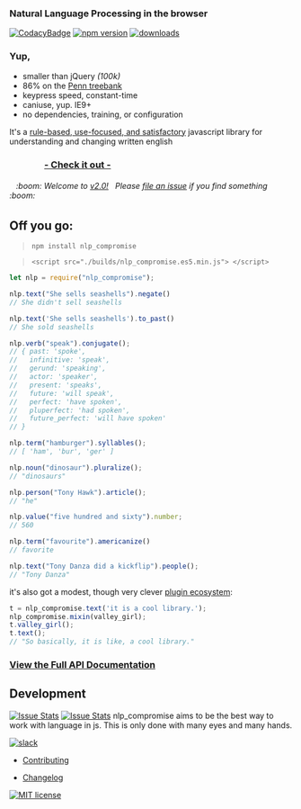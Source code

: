 ### Natural Language Processing in the browser
[![CodacyBadge](https://api.codacy.com/project/badge/grade/82cc8ebd98b64ed199d7be6021488062)](https://www.codacy.com/app/spencerkelly86/nlp_compromise)
[![npm version](https://badge.fury.io/js/nlp_compromise.svg)](https://www.npmjs.com/package/nlp_compromise)
[![downloads](https://img.shields.io/npm/dm/nlp_compromise.svg)](https://www.npmjs.com/package/nlp_compromise)
### Yup,
* smaller than jQuery *(100k)*
* 86% on the [Penn treebank](http://www.cis.upenn.edu/~treebank/)
* keypress speed, constant-time
* caniuse, yup. IE9+
* no dependencies, training, or configuration

It's a [rule-based, use-focused, and satisfactory](https://github.com/spencermountain/nlp_compromise/blob/2.0/docs/docs.md) javascript library for understanding and changing written english
### &nbsp;&nbsp;&nbsp;&nbsp;&nbsp;&nbsp;&nbsp;&nbsp;&nbsp;&nbsp;&nbsp;&nbsp;&nbsp;&nbsp;&nbsp;&nbsp;**[- Check it out - ](http://rawgit.com/spencermountain/nlp_compromise/2.0/demo/index.html)**

<h6>&nbsp;&nbsp;&nbsp;:boom: Welcome to <a href="https://github.com/spencermountain/nlp_compromise/blob/2.0/docs/changelog.md">v2.0!</a>&nbsp;&nbsp; Please <a href="https://github.com/spencermountain/nlp_compromise/issues">file an issue</a> if you find something :boom:</h6>

## Off you go:
> `npm install nlp_compromise`

> `<script src="./builds/nlp_compromise.es5.min.js"> </script>`

```javascript
let nlp = require("nlp_compromise");

nlp.text("She sells seashells").negate()
// She didn't sell seashells

nlp.text('She sells seashells').to_past()
// She sold seashells

nlp.verb("speak").conjugate();
// { past: 'spoke',
//   infinitive: 'speak',
//   gerund: 'speaking',
//   actor: 'speaker',
//   present: 'speaks',
//   future: 'will speak',
//   perfect: 'have spoken',
//   pluperfect: 'had spoken',
//   future_perfect: 'will have spoken'
// }

nlp.term("hamburger").syllables();
// [ 'ham', 'bur', 'ger' ]

nlp.noun("dinosaur").pluralize();
// "dinosaurs"

nlp.person("Tony Hawk").article();
// "he"

nlp.value("five hundred and sixty").number;
// 560

nlp.term("favourite").americanize()
// favorite

nlp.text("Tony Danza did a kickflip").people();
// "Tony Danza"
```

it's also got a modest, though very clever [plugin ecosystem](https://github.com/spencermountain/nlp_compromise/blob/2.0/plugins):
```javascript
t = nlp_compromise.text('it is a cool library.');
nlp_compromise.mixin(valley_girl);
t.valley_girl();
t.text();
// "So basically, it is like, a cool library."
```

### [View the Full API Documentation](https://github.com/spencermountain/nlp_compromise/blob/2.0/docs/api.md)



## Development
[![Issue Stats](http://issuestats.com/github/spencermountain/nlp_compromise/badge/pr)](http://issuestats.com/github/spencermountain/nlp_compromise)
[![Issue Stats](http://issuestats.com/github/spencermountain/nlp_compromise/badge/issue)](http://issuestats.com/github/spencermountain/nlp_compromise)
nlp_compromise aims to be the best way to work with language in js. This is only done with  many eyes and many hands.

[![slack](https://img.shields.io/badge/slack-superscriptjs-brightgreen.svg)](http://superscriptjs.slack.com/messages/nlp_compromise/)
* [Contributing](https://github.com/spencermountain/nlp_compromise/blob/2.0/docs/development.md)

* [Changelog](https://github.com/spencermountain/nlp_compromise/blob/2.0/docs/changelog.md)


[![MIT license](http://img.shields.io/badge/license-MIT-brightgreen.svg)](http://opensource.org/licenses/MIT)

